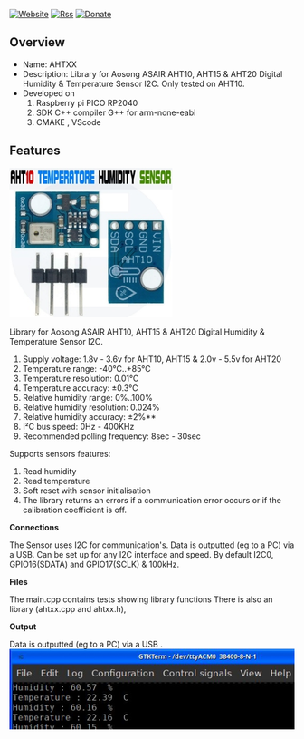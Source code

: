 [![Website](https://img.shields.io/badge/Website-Link-blue.svg)](https://gavinlyonsrepo.github.io/)  [![Rss](https://img.shields.io/badge/Subscribe-RSS-yellow.svg)](https://gavinlyonsrepo.github.io//feed.xml)  [![Donate](https://img.shields.io/badge/Donate-PayPal-green.svg)](https://www.paypal.com/paypalme/whitelight976)

Overview
--------------------------------------------
* Name: AHTXX
* Description: 
Library for  Aosong ASAIR AHT10, AHT15 & AHT20 Digital Humidity & Temperature Sensor I2C.
Only tested on AHT10.
* Developed on
	1. Raspberry pi PICO RP2040
	2. SDK C++ compiler G++ for arm-none-eabi
	3. CMAKE , VScode

Features
----------------------

 ![o](https://github.com/gavinlyonsrepo/STM32_projects/blob/master/extra/images/aht10.jpg)
 

Library for Aosong ASAIR AHT10, AHT15 & AHT20 Digital Humidity & Temperature Sensor I2C.

1. Supply voltage:               1.8v - 3.6v for AHT10, AHT15 & 2.0v - 5.5v for AHT20
2. Temperature range:            -40°C..+85°C
3. Temperature resolution:       0.01°C
4. Temperature accuracy:         ±0.3°C
5. Relative humidity range:      0%..100%
6. Relative humidity resolution: 0.024%
7. Relative humidity accuracy:   ±2%**
8. I²C bus speed:                0Hz - 400KHz
9. Recommended polling frequency: 8sec - 30sec

Supports sensors features:

1. Read humidity
2. Read temperature
3. Soft reset with sensor initialisation
4. The library returns an errors if a communication error occurs or if the calibration coefficient is off.

**Connections**

The Sensor uses I2C for communication's. Data is outputted (eg to a PC) via a USB.
Can be set up for any I2C interface and speed. By default I2C0, GPIO16(SDATA) and GPIO17(SCLK) & 100kHz.

**Files**

The main.cpp contains tests showing library functions
There is also an library (ahtxx.cpp and ahtxx.h),

**Output**

Data is outputted (eg to a PC) via a USB .
 ![o1](https://github.com/gavinlyonsrepo/STM32_projects/blob/master/extra/images/aht10output.jpg)